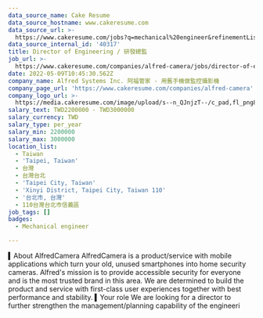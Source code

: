 ```yaml
---
data_source_name: Cake Resume
data_source_hostname: www.cakeresume.com
data_source_url: >-
  https://www.cakeresume.com/jobs?q=mechanical%20engineer&refinementList%5Blang_name%5D%5B0%5D=English&refinementList%5Bsalary_type%5D=per_year&range%5Bsalary_range%5D%5Bmin%5D=1000000&page=3
data_source_internal_id: '40317'
title: Director of Engineering / 研發總監
job_url: >-
  https://www.cakeresume.com/companies/alfred-camera/jobs/director-of-engineering-r-amp-d-director
date: 2022-05-09T10:45:30.562Z
company_name: Alfred Systems Inc. 阿福管家 - 用舊手機做監控攝影機
company_page_url: 'https://www.cakeresume.com/companies/alfred-camera'
company_logo_url: >-
  https://media.cakeresume.com/image/upload/s--n_QJnjzT--/c_pad,fl_png8,h_200,w_200/v1554089402/cppg0al2quvgccj8j6py.png
salary_text: TWD2200000 - TWD3000000
salary_currency: TWD
salary_type: per_year
salary_min: 2200000
salary_max: 3000000
location_list:
  - Taiwan
  - 'Taipei, Taiwan'
  - 台灣
  - 台灣台北
  - 'Taipei City, Taiwan'
  - 'Xinyi District, Taipei City, Taiwan 110'
  - '台北市, 台灣'
  - 110台灣台北市信義區
job_tags: []
badges:
  - Mechanical engineer

---
```


▍About AlfredCamera AlfredCamera is a product/service with mobile applications which turn your old, unused smartphones into home security cameras. Alfred's mission is to provide accessible security for everyone and is the most trusted brand in this area. We are determined to build the product and service with first-class user experiences together with best performance and stability. ▍Your role We are looking for a director to further strengthen the management/planning capability of the engineeri